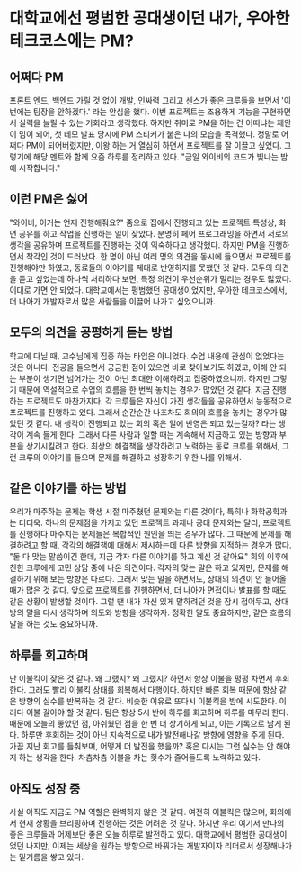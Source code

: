 # 대학교에선 평범한 공대생이던 내가, 우아한테크코스에는 PM?  

## 어쩌다 PM
프론트 엔드, 백엔드 가릴 것 없이 개발, 인싸력 그리고 센스가 좋은 크루들을 보면서 '이번에는 팀장을 안하겠다.' 라는 안심을 했다. 
이번 프로젝트는 조용하게 기능을 구현하면서 실력을 늘릴 수 있는 기회라고 생각했다. 하지만 취미로 PM을 하는 건 어떠냐는 제안이 밈이 되어, 첫 데모 발표 당시에 PM 스티커가 붙은 나의 모습을 목격했다. 정말로 어쩌다 PM이 되어버렸지만, 이왕 하는 거 열심히 하면서 프로젝트를 잘 이끌고 싶었다.
그렇기에 해당 멘트와 함께 요즘 하루를 정리하고 있다.
"금일 와이비의 코드가 빛나는 밤에 시작합니다."

## 이런 PM은 싫어
"와이비, 이거는 언제 진행해줘요?"
줌으로 집에서 진행되고 있는 프로젝트 특성상, 화면 공유를 하고 작업을 진행하는 일이 잦았다. 분명히 페어 프로그래밍을 하면서 서로의 생각을 공유하며 프로젝트를 진행하는 것이 익숙하다고 생각했다. 하지만 PM을 진행하면서 착각인 것이 드러났다. 한 명이 아닌 여러 명의 의견을 동시에 들으면서 프로젝트를 진행해야만 하였고, 동료들의 이야기를 제대로 반영하지를 못했던 것 같다. 모두의 의견을 듣고 싶었는데 하나씩 처리하다 보면, 특정 의견이 우선순위가 밀리는 경우도 많았다.
이대로 가면 안 되었다. 대학교에서는 평범했던 공대생이었지만, 우아한 테크코스에서, 더 나아가 개발자로서 많은 사람들을 이끌어 나가고 싶었으니까.

## 모두의 의견을 공평하게 듣는 방법
학교에 다닐 때, 교수님에게 집중 하는 타입은 아니었다. 수업 내용에 관심이 없었다는 것은 아니다. 전공을 들으면서 궁금한 점이 있으면 바로 찾아보기도 하였고, 이해 안 되는 부분이 생기면 넘어가는 것이 아닌 최대한 이해하려고 집중하였으니까. 하지만 그렇기 때문에 역설적으로 수업의 흐름을 한 번씩 놓치는 경우가 많았던 것 같다. 지금 진행하는 프로젝트도 마찬가지다. 각 크루들은 자신이 가진 생각들을 공유하면서 능동적으로 프로젝트를 진행하고 있다. 그래서 순간순간 나조차도 회의의 흐름을 놓치는 경우가 많았던 것 같다. 내 생각이 진행되고 있는 회의 혹은 일에 반영은 되고 있는걸까? 라는 생각이 계속 들게 한다. 
그래서 다른 사람과 일할 때는 계속해서 지금하고 있는 방향과 부분을 상기시킬려고 한다. 최상의 해결책을 생각하려고 노력하는 동료 크루를 위해서, 그런 크루의 이야기를 들으며 문제를 해결하고 성장하기 위한 나를 위해서.

## 같은 이야기를 하는 방법
우리가 마주하는 문제는 학생 시절 마주쳤던 문제와는 다른 것이다, 특히나 화학공학과는 더더욱. 하나의 문제점을 가지고 있던 프로젝트 과제나 공대 문제와는 달리, 프로젝트를 진행하다 마주치는 문제들은 복합적인 원인을 띄는 경우가 많다. 그 때문에 문제를 해결하려고 할 때, 각각의 해결책에 대해서 제시하는데 다른 방향을 지적하는 경우가 많다.  
"둘 다 맞는 말씀이긴 한데, 지금 각자 다른 이야기를 하고 계신 것 같아요"
회의 이후에 친한 크루에게 고민 상담 중에 나온 의견이다. 각자의 맞는 말은 하고 있지만, 문제를 해결하기 위해 보는 방향은 다르다. 그래서 맞는 말을 하면서도, 상대의 의견이 안 들어올 때가 많은 것 같다. 앞으로 프로젝트를 진행하면서, 더 나아가 면접이나 발표를 할 때도 같은 상황이 발생할 것이다.
그럴 땐 내가 자신 있게 말하려던 것을 잠시 접어두고, 상대방의 말을 다시 생각하며 의도와 방향을 생각하자.
정확한 말도 중요하지만, 같은 흐름의 말을 하는 것도 중요하니까.

## 하루를 회고하며
난 이불킥이 잦은 것 같다. 왜 그랬지? 왜 그랬지? 하면서 항상 이불을 펑펑 차면서 후회한다. 그래도 빨리 이불킥 상태를 회복해서 다행이다.
하지만 빠른 회복 때문에 항상 같은 방향의 실수를 반복하는 것 같다. 비슷한 이유로 또다시 이불킥을 밤에 시도한다. 이러다 이불 갈아야 할 것 같다.
팀은 항상 5시 반에 하루를 회고하며 하루를 마무리 한다. 때문에 오늘의 좋았던 점, 아쉬웠던 점을 한 번 더 상기하게 되고, 이는 기록으로 남게 된다.
하루만 후회하는 것이 아닌 지속적으로 내가 발전해나갈 방향에 영향을 주게 된다. 가끔 지난 회고를 들춰보며, 어떻게 더 발전을 했을까? 혹은 다시는 그런 실수는 안 해야지 하는 생각을 한다. 차츰차츰 이불을 차는 횟수가 줄어들도록 노력하고 있다.

## 아직도 성장 중
사실 아직도 지금도 PM 역할은 완벽하지 않은 것 같다. 여전히 이불킥은 많으며, 회의에서 현재 상황을 브리핑하며 진행하는 것은 어려운 것 같다.
하지만 우리 여기서 만나의 좋은 크루들과 어제보단 좋은 오늘 하루로 발전하고 있다.
대학교에서 평범한 공대생이었던 나지만, 이제는 세상을 원하는 방향으로 바꿔가는 개발자이자 리더로서 성장해나가는 밑거름을 쌓고 있다.